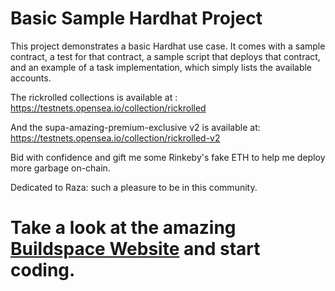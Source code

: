 # Basic Sample Hardhat Project

This project demonstrates a basic Hardhat use case. It comes with a sample contract, a test for that contract, a sample script that deploys that contract, and an example of a task implementation, which simply lists the available accounts.

The rickrolled collections is available at : https://testnets.opensea.io/collection/rickrolled 

And the supa-amazing-premium-exclusive v2 is available at: https://testnets.opensea.io/collection/rickrolled-v2

Bid with confidence and gift me some Rinkeby's fake ETH to help me deploy more garbage on-chain. 


Dedicated to Raza: such a pleasure to be in this community. 

# Take a look at the amazing [Buildspace Website](https://https://buildspace.so/) and start coding. 

